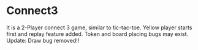# Connect3
It is a 2-Player connect 3 game, similar to tic-tac-toe. Yellow player starts first and replay feature added. Token and board placing bugs may exist. 
Update: Draw bug removed!!
